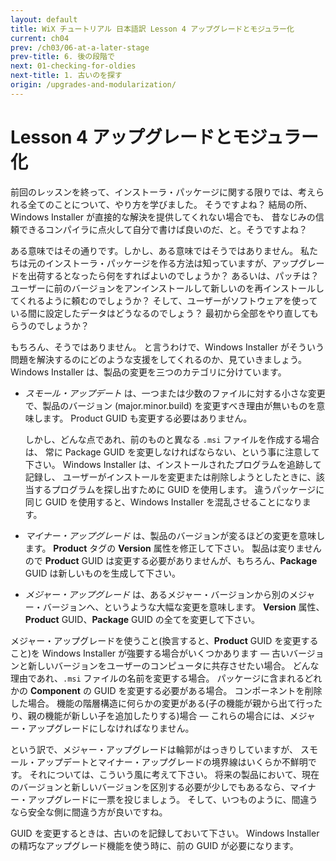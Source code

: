 ```yaml
---
layout: default
title: WiX チュートリアル 日本語訳 Lesson 4 アップグレードとモジュラー化
current: ch04
prev: /ch03/06-at-a-later-stage
prev-title: 6. 後の段階で
next: 01-checking-for-oldies
next-title: 1. 古いのを探す
origin: /upgrades-and-modularization/
---
```

#  Lesson 4 アップグレードとモジュラー化

前回のレッスンを終って、インストーラ・パッケージに関する限りでは、考えられる全てのことについて、やり方を学びました。
そうですよね？ 結局の所、Windows Installer が直接的な解決を提供してくれない場合でも、
昔なじみの信頼できるコンパイラに点火して自分で書けば良いのだ、と。そうですよね？

ある意味ではその通りです。しかし、ある意味ではそうではありません。
私たちは元のインストーラ・パッケージを作る方法は知っていますが、アップグレードを出荷するとなったら何をすればよいのでしょうか？
あるいは、パッチは？ ユーザーに前のバージョンをアンインストールして新しいのを再インストールしてくれるように頼むのでしょうか？
そして、ユーザーがソフトウェアを使っている間に設定したデータはどうなるのでしょう？ 最初から全部をやり直してもらうのでしょうか？

もちろん、そうではありません。
と言うわけで、Windows Installer がそういう問題を解決するのにどのような支援をしてくれるのか、見ていきましょう。
Windows Installer は、製品の変更を三つのカテゴリに分けています。

- *スモール・アップデート* は、一つまたは少数のファイルに対する小さな変更で、製品のバージョン (major.minor.build) 
  を変更すべき理由が無いものを意味します。
  Product GUID も変更する必要はありません。 

  しかし、どんな点であれ、前のものと異なる `.msi` ファイルを作成する場合は、
  常に Package GUID を変更しなければならない、という事に注意して下さい。
  Windows Installer は、インストールされたプログラムを追跡して記録し、
  ユーザーがインストールを変更または削除しようとしたときに、該当するプログラムを探し出すために GUID を使用します。
  違うパッケージに同じ GUID を使用すると、Windows Installer を混乱させることになります。
- *マイナー・アップグレード* は、製品のバージョンが変るほどの変更を意味します。
  **Product** タグの **Version** 属性を修正して下さい。
  製品は変りませんので **Product** GUID は変更する必要がありませんが、もちろん、**Package** GUID は新しいものを生成して下さい。
- *メジャー・アップグレード* は、あるメジャー・バージョンから別のメジャー・バージョンへ、というような大幅な変更を意味します。
  **Version** 属性、**Product** GUID、**Package** GUID の全てを変更して下さい。

メジャー・アップグレードを使うこと(換言すると、**Product** GUID を変更すること)を
Windows Installer が強要する場合がいくつかあります — 
古いバージョンと新しいバージョンをユーザーのコンピュータに共存させたい場合。
どんな理由であれ、`.msi` ファイルの名前を変更する場合。
パッケージに含まれるどれかの **Component** の GUID を変更する必要がある場合。
コンポーネントを削除した場合。
機能の階層構造に何らかの変更がある(子の機能が親から出て行ったり、親の機能が新しい子を追加したりする)場合 — 
これらの場合には、メジャー・アップグレードにしなければなりません。

という訳で、メジャー・アップグレードは輪郭がはっきりしていますが、
スモール・アップデートとマイナー・アップグレードの境界線はいくらか不鮮明です。
それについては、こういう風に考えて下さい。
将来の製品において、現在のバージョンと新しいバージョンを区別する必要が少しでもあるなら、マイナー・アップグレードに一票を投じましょう。
そして、いつものように、間違うなら安全な側に間違う方が良いですね。

GUID を変更するときは、古いのを記録しておいて下さい。
Windows Installer の精巧なアップグレード機能を使う時に、前の GUID が必要になります。